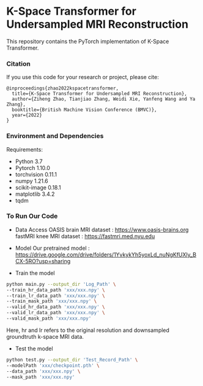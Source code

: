 # K-Space Transformer for Undersampled MRI Reconstruction

This repository contains the PyTorch implementation of K-Space Transformer.

### Citation
If you use this code for your research or project, please cite:

	@inproceedings{zhao2022kspacetransformer,
	  title={K-Space Transformer for Undersampled MRI Reconstruction},
	  author={Ziheng Zhao, Tianjiao Zhang, Weidi Xie, Yanfeng Wang and Ya Zhang},
	  booktitle={British Machine Vision Conference (BMVC)},
	  year={2022}
	}

### Environment and Dependencies
Requirements:
* Python 3.7
* Pytorch 1.10.0
* torchvision 0.11.1
* numpy 1.21.6
* scikit-image 0.18.1
* matplotlib 3.4.2
* tqdm

### To Run Our Code
- Data Access
OASIS brain MRI dataset : https://www.oasis-brains.org
fastMRI knee MRI dataset : https://fastmri.med.nyu.edu

- Model
Our pretrained model : https://drive.google.com/drive/folders/1YvkykYh5yoxLd_nuNgKfUXly_BCX-5RO?usp=sharing

- Train the model
```bash
python main.py --output_dir 'Log_Path' \
--train_hr_data_path 'xxx/xxx.npy' \
--train_lr_data_path 'xxx/xxx.npy' \
--train_mask_path 'xxx/xxx.npy' \
--valid_hr_data_path 'xxx/xxx.npy' \
--valid_lr_data_path 'xxx/xxx.npy' \
--valid_mask_path 'xxx/xxx.npy'
```
Here, hr and lr refers to the original resolution and downsampled groundtruth k-space MRI data.

- Test the model
```bash
python test.py --output_dir 'Test_Record_Path' \
--modelPath 'xxx/checkpoint.pth' \
--data_path 'xxx/xxx.npy' \
--mask_path 'xxx/xxx.npy'
```

